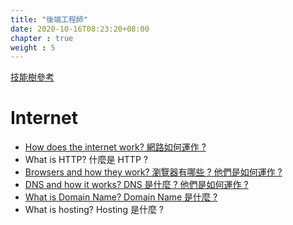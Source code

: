 ```yaml
---
title: "後端工程師"
date: 2020-10-16T08:23:20+08:00
chapter : true
weight : 5
---
```


[技能樹參考](https://github.com/kamranahmedse/developer-roadmap/blob/master/img/backend.png?year-2020-2)

# Internet

* [How does the internet work? 網路如何運作 ?](/posts/roadmap-developer/backend/internet/how-does-the-internet-work)
* What is HTTP? 什麼是 HTTP ?
* [Browsers and how they work? 瀏覽器有哪些 ? 他們是如何運作 ?](/posts/roadmap-developer/backend/internet/browsers-and-how-they-work)
* [DNS and how it works? DNS 是什麼 ? 他們是如何運作 ?](/posts/roadmap-developer/backend/internet/dns-and-how-it-works)
* [What is Domain Name? Domain Name 是什麼 ?](/posts/roadmap-developer/backend/internet/what-is-domain-name)
* What is hosting? Hosting 是什麼 ?
